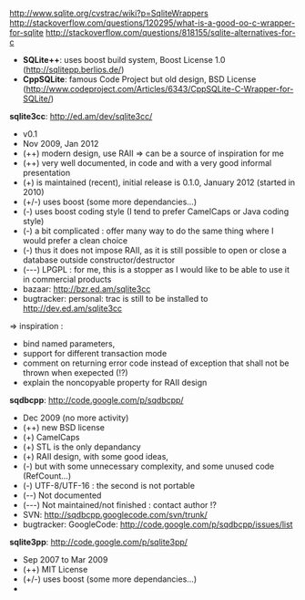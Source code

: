 http://www.sqlite.org/cvstrac/wiki?p=SqliteWrappers
http://stackoverflow.com/questions/120295/what-is-a-good-oo-c-wrapper-for-sqlite
http://stackoverflow.com/questions/818155/sqlite-alternatives-for-c


 - **SQLite++**: uses boost build system, Boost License 1.0 (http://sqlitepp.berlios.de/)
 - **CppSQLite**: famous Code Project but old design, BSD License (http://www.codeproject.com/Articles/6343/CppSQLite-C-Wrapper-for-SQLite/)
 
 
**sqlite3cc**: http://ed.am/dev/sqlite3cc/
- v0.1
- Nov 2009, Jan 2012
- (++) modern design, use RAII => can be a source of inspiration for me
- (++) very well documented, in code and with a very good informal presentation
- (+) is maintained (recent), initial release is 0.1.0, January 2012 (started in 2010)
- (+/-) uses boost (some more dependancies...)
- (-) uses boost coding style (I tend to prefer CamelCaps or Java coding style)
- (-) a bit complicated : offer many way to do the same thing where I would prefer a clean choice
- (-) thus it does not impose RAII, as it is still possible to open or close a database outside constructor/destructor
- (---) LPGPL : for me, this is a stopper as I would like to be able to use it in commercial products
- bazaar: http://bzr.ed.am/sqlite3cc
- bugtracker: personal: trac is still to be installed to http://dev.ed.am/sqlite3cc
 
=> inspiration :
- bind named parameters,
- support for different transaction mode
- comment on returning error code instead of exception that shall not be thrown when exepected (!?)
- explain the noncopyable property for RAII design

**sqdbcpp**: http://code.google.com/p/sqdbcpp/
- Dec 2009 (no more activity)
- (++) new BSD license
- (+) CamelCaps
- (+) STL is the only depandancy
- (+) RAII design, with some good ideas,
- (-) but with some unnecessary complexity, and some unused code (RefCount...)
- (-) UTF-8/UTF-16 : the second is not portable
- (--) Not documented
- (---) Not maintained/not finished : contact author !?
- SVN: http://sqdbcpp.googlecode.com/svn/trunk/
- bugtracker: GoogleCode: http://code.google.com/p/sqdbcpp/issues/list

**sqlite3pp**: http://code.google.com/p/sqlite3pp/
- Sep 2007 to Mar 2009
- (++) MIT License
- (+/-) uses boost (some more dependancies...)
- 

